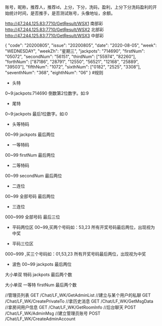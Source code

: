 账号，昵称，推荐人，推荐id，上分，下分，洗码，盈利，上分下分洗码盈利的开始统计时间，是否推手，是否测试账号，头像地址，余额。


http://47.244.125.83:7710/GetResult/WSX1     南部彩
http://47.244.125.83:7710/GetResult/WSX2     北部彩
http://47.244.125.83:7710/GetResult/WSX3     中部彩

{
	"code": "20200805",
	"issue": "20200805",
	"date": "2020-08-05",
	"week": "WEDNESDAY",
	"weekZh": "星期三",
	"jackpots": "714690",
	"firstNum": "05072",
	"secondNum": "56151",
	"thirdNum": ["55974", "82260"],
	"forthNum": ["87186", "28791", "12550", "56521", "12168", "25889", "39503"],
	"fifthNum": "1072",
	"sixthNum": ["0182", "2525", "3308"],
	"seventhNum": "368",
	"eighthNum": "06"
}
#规则
- 头特 

0~9:jackpots:714690 倒数第2位数字。如:9

- 尾特

0~9:jackpots 最后1位数字。如:0

- 头等特码

00~99 jackpots  最后两位

- 一等特码

00~99 firstNum  最后两位

- 二等特码
 
00~99 secondNum  最后两位

- 二连位

00~99 全部号码 最后两位

- 三连位

000~999 全部号码 最后三位

- 平码两位区
00~99,买两个号码如：53,23  所有开奖号码最后两位，出现视为中奖

- 平码三位区

000~999 ,买三个号码如：01,53,23  所有开奖号码最后两位，出现视为中奖

- 波色
00~99 jackpots  最后两位

大小单双 特码
jackpots 最后两个数

大小单双 一等特 
firstNum 最后两个数






//管理员列表
GET /Chat/LF_WK/GetAdminList
//建立与某个用户的私聊
GET /Chat/LF_WK/CreatePrivateTo
//拿历史消息
GET /Chat/LF_WK/GetMsgData
//拿房间用户信息
GET /Chat/LF_WK/GetRoomInfo
//后台聊天
POST /Chat/LF_WK/AdminMsg
//建立管理员账号
POST /Chat/LF_WK/CreateAdminAccount
